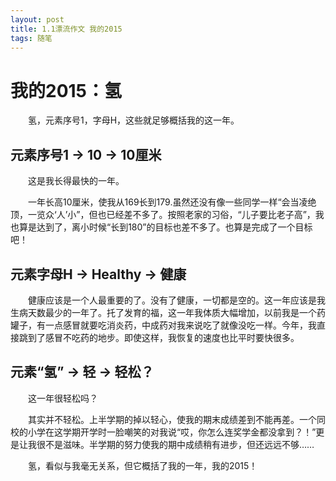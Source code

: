 ```yaml
---
layout: post
title: 1.1漂流作文 我的2015
tags: 随笔
---
```


我的2015：氢
==========

　　氢，元素序号1，字母H，这些就足够概括我的这一年。

元素序号1 → 10 → 10厘米
----------

　　这是我长得最快的一年。

　　一年长高10厘米，使我从169长到179.虽然还没有像一些同学一样“会当凌绝顶，一览众‘人’小”，但也已经差不多了。按照老家的习俗，“儿子要比老子高”，我也算是达到了，离小时候“长到180”的目标也差不多了。也算是完成了一个目标吧！

元素字母H → Healthy → 健康
----------

　　健康应该是一个人最重要的了。没有了健康，一切都是空的。这一年应该是我生病天数最少的一年了。托了发育的福，这一年我体质大幅增加，以前我是一个药罐子，有一点感冒就要吃消炎药，中成药对我来说吃了就像没吃一样。今年，我直接跳到了感冒不吃药的地步。即使这样，我恢复的速度也比平时要快很多。

元素“氢” → 轻 → 轻松？
----------

　　这一年很轻松吗？

　　其实并不轻松。上半学期的掉以轻心，使我的期末成绩差到不能再差。一个同校的小学在这学期开学时一脸嘲笑的对我说“哎，你怎么连奖学金都没拿到？！”更是让我很不是滋味。半学期的努力使我的期中成绩稍有进步，但还远远不够……

　　氢，看似与我毫无关系，但它概括了我的一年，我的2015！
